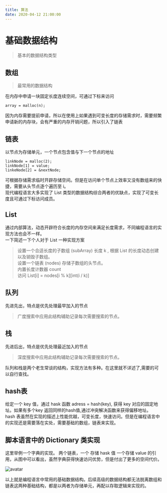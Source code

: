 ```yaml
---
title: 算法
date: 2020-04-12 21:00:00
---
```


# 基础数据结构

> 基本的数据结构类型

## 数组
> 最常用的数据结构

在内存中申请一块固定长度连续空间，可通过下标来访问
```
array = malloc(n);
```
因为内存需要提前申请，所以在使用上如果遇到可变长度的存储需求时，需要频繁申请新的内存块，会有严重的内存开销问题，所以引入了链表

## 链表
以节点为存储单元，一个节点包含值与下一个节点的地址
```
linkNode = malloc(2);
linkNode[1] = value;
linkeNode[2] = &nextNode;
```
可根据存储需求临时开辟存储空间。但是在访问单个节点上效率又没有数组来的快捷，需要从头节点逐个遍历至 i。  
现代编程语言大多实现了 List 类型的数据结构综合两者的优缺点，实现了可变长度且可通过下标访问成员。

## List
通过内部算法，动态开辟符合长度的内存空间来满足长度需求，不同编程语言的实现方法也会不一样。  
一下简述一下个人对于 List 一种实现方案  
> 设置一个合适长度的子数组 (subArray) 长度 k , 根据 List 的长度动态创建以及销毁子数组。  
设置一个链表 (nodes) 存储子数组的头节点。  
内置长度计数器 count  
访问 List[i] = nodes[i % k][int(i / k)]  

## 队列
先进先出，特点是优先处理最早加入的节点
> 广度搜索中应用此结构辅助记录每次需要搜索的节点。

## 栈
先进后出，特点是优先处理最近加入的节点
> 深度搜索中应用此结构辅助记录每次需要搜索的节点。

队列和栈是两个老生常谈的结构，实现方法有多种。在这里就不详述了,需要的可以自行查找。

## hash表
给定一个 key 值，通过 hask 函数 adress = hash(key), 获得 key 对应的固定地址。如果有多个key 返回同样的hash值,通过冲突解决函数来获得偏移地址。 hash 表虽然在实现的描述上性能优越，可变长度，快速访问。但是在编程语言中的实现还是需要落在实处，需要基础的数组，链表来实现。

## 脚本语言中的 Dictionary 类实现
这里举例一个字典的实现。
两个链表，一个 存储 hask 值 一个存储 value 的引用，从图中可以看出，虽然字典获得快速访问优势，但是付出了更多的空间代价。

![avatar](https://upload-images.jianshu.io/upload_images/2381726-fb4e3aaa4b98af99.png?imageMogr2/auto-orient/strip|imageView2/2/w/450/format/webp)

以上就是编程语言中常用的基础数据结构。后续高级的数据结构都无法脱离数组和链表这两种基础结构，都是以两者为存储单元，再配以存取逻辑来实现的。
